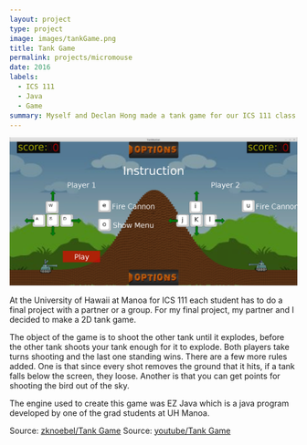 ```yaml
---
layout: project
type: project
image: images/tankGame.png
title: Tank Game
permalink: projects/micromouse
date: 2016
labels:
  - ICS 111
  - Java
  - Game
summary: Myself and Declan Hong made a tank game for our ICS 111 class at UH Manoa
---
```


  <img class="ui image" src="../images/tankGameLong.png">

At the University of Hawaii at Manoa for ICS 111 each student has to do a final project with a partner or a group. For my final project, my partner and I decided to make a 2D tank game.

The object of the game is to shoot the other tank until it explodes, before the other tank shoots your tank enough for it to explode. Both players take turns shooting and the last one standing wins. There are a few more rules added. One is that since every shot removes the ground that it hits, if a tank falls below the screen, they loose. Another is that you can get points for shooting the bird out of the sky. 

The engine used to create this game was EZ Java which is a java program developed by one of the grad students at UH Manoa.

Source: <a href="https://github.com/zknoebel/TankGame"><i class="large github icon "></i>zknoebel/Tank Game</a>
Source: <a href="https://www.youtube.com/watch?v=hSODoFGvphg"><i class="large github icon "></i>youtube/Tank Game</a>


